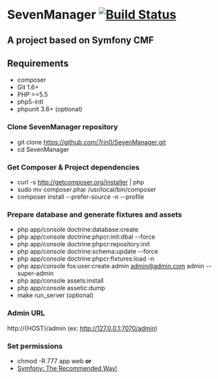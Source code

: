 # SevenManager [![Build Status](https://travis-ci.org/7rin0/SevenManager.svg?branch=master)](https://travis-ci.org/7rin0/SevenManager)
## A project based on Symfony CMF

## Requirements
* composer
* Git 1.6+
* PHP >=5.5
* php5-intl
* phpunit 3.6+ (optional)

### Clone SevenManager repository
- git clone https://github.com/7rin0/SevenManager.git
- cd SevenManager

### Get Composer & Project dependencies
- curl -s http://getcomposer.org/installer | php
- sudo mv composer.phar /usr/local/bin/composer
- composer install --prefer-source -n --profile

### Prepare database and generate fixtures and assets
- php app/console doctrine:database:create
- php app/console doctrine:phpcr:init:dbal --force
- php app/console doctrine:phpcr:repository:init
- php app/console doctrine:schema:update --force
- php app/console doctrine:phpcr:fixtures:load -n
- php app/console fos:user:create admin admin@admin.com admin --super-admin
- php app/console assets:install
- php app/console assetic:dump
- make run_server (optional)

### Admin URL
http://{HOST}/admin (ex: http://127.0.0.1:7070/admin)
 
### Set permissions
 - chmod -R 777 app web
     **or**
 - [Symfony: The Recommended Way!](http://symfony.com/doc/current/book/installation.html#book-installation-permissions)

